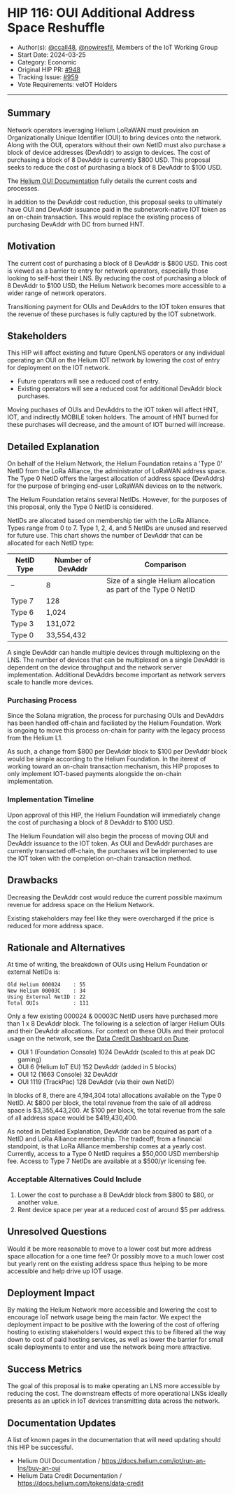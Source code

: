 # HIP 116: OUI Additional Address Space Reshuffle

- Author(s): [@ccall48](https://github.com/ccall48), [@nowiresfil](https://github.com/nowiresfil), Members of the IoT Working Group
- Start Date: 2024-03-25
- Category: Economic
- Original HIP PR: [#948](https://github.com/helium/HIP/pull/948)
- Tracking Issue: [#959](https://github.com/helium/HIP/issues/959)
- Vote Requirements: veIOT Holders

---

## Summary

Network operators leveraging Helium LoRaWAN must provision an Organizationally Unique Identifier (OUI) to bring devices onto the network. Along with the OUI, operators without their own NetID must also purchase a block of device addresses (DevAddr) to assign to devices. The cost of purchasing a block of 8 DevAddr is currently $800 USD. This proposal seeks to reduce the cost of purchasing a block of 8 DevAddr to $100 USD.

The [Helium OUI Documentation](https://docs.helium.com/iot/run-an-lns/buy-an-oui) fully details the current costs and processes.

In addition to the DevAddr cost reduction, this proposal seeks to ultimately have OUI and DevAddr issuance paid in the subnetwork-native IOT token as an on-chain transaction. This would replace the existing process of purchasing DevAddr with DC from burned HNT.

## Motivation

The current cost of purchasing a block of 8 DevAddr is $800 USD. This cost is viewed as a barrier to entry for network operators, especially those looking to self-host their LNS. By reducing the cost of purchasing a block of 8 DevAddr to $100 USD, the Helium Network becomes more accessible to a wider range of network operators.

Transitioning payment for OUIs and DevAddrs to the IOT token ensures that the revenue of these purchases is fully captured by the IOT subnetwork.

## Stakeholders

This HIP will affect existing and future OpenLNS operators or any individual operating an OUI on the Helium IOT network
by lowering the cost of entry for deployment on the IOT network.

- Future operators will see a reduced cost of entry.
- Existing operators will see a reduced cost for additional DevAddr block purchases.

Moving puchases of OUIs and DevAddrs to the IOT token will affect HNT, IOT, and indirectly MOBILE token holders. The amount of HNT burned for these purchases will decrease, and the amount of IOT burned will increase.

## Detailed Explanation

On behalf of the Helium Network, the Helium Foundation retains a 'Type 0' NetID from the LoRa Alliance, the administrator of LoRaWAN address space. The Type 0 NetID offers the largest allocation of address space (DevAddrs) for the purpose of bringing end-user LoRaWAN devices on to the network.

The Helium Foundation retains several NetIDs. However, for the purposes of this proposal, only the Type 0 NetID is considered.

NetIDs are allocated based on membership tier with the LoRa Alliance. Types range from 0 to 7. Type 1, 2, 4, and 5 NetIDs are unused and reserved for future use. This chart shows the number of DevAddr that can be allocated for each NetID type:

| NetID Type | Number of DevAddr | Comparison                                                     |
| ---------- | ----------------- | -------------------------------------------------------------- |
| –          | 8                 | Size of a single Helium allocation as part of the Type 0 NetID |
| Type 7     | 128               |                                                                |
| Type 6     | 1,024             |                                                                |
| Type 3     | 131,072           |                                                                |
| Type 0     | 33,554,432        |                                                                |

A single DevAddr can handle multiple devices through multiplexing on the LNS. The number of devices that can be multiplexed on a single DevAddr is dependent on the device throughput and the network server implementation. Additional DevAddrs become important as network servers scale to handle more devices.

### Purchasing Process

Since the Solana migration, the process for purchasing OUIs and DevAddrs has been handled off-chain and faciliated by the Helium Foundation. Work is ongoing to move this process on-chain for parity with the legacy process from the Helium L1.

As such, a change from $800 per DevAddr block to $100 per DevAddr block would be simple according to the Helium Foundation. In the iterest of working toward an on-chain transaction mechanism, this HIP proposes to only implement IOT-based payments alongside the on-chain implementation.

### Implementation Timeline

Upon approval of this HIP, the Helium Foundation will immediately change the cost of purchasing a block of 8 DevAddr to $100 USD.

The Helium Foundation will also begin the process of moving OUI and DevAddr issuance to the IOT token. As OUI and DevAddr purchases are currently transacted off-chain, the purchases will be implemented to use the IOT token with the completion on-chain transaction method.

## Drawbacks

Decreasing the DevAddr cost would reduce the current possible maximum revenue for address space on the Helium Network.

Existing stakeholders may feel like they were overcharged if the price is reduced for more
address space.

## Rationale and Alternatives

At time of writing, the breakdown of OUIs using Helium Foundation or external NetIDs is:

```
Old Helium 000024    : 55
New Helium 00003C    : 34
Using External NetID : 22
Total OUIs           : 111
```

Only a few existing 000024 & 00003C NetID users have purchased more than 1 x 8 DevAddr block. The following is a selection of larger Helium OUIs and their DevAddr allocations. For context on these OUIs and their protocol usage on the network, see the [Data Credit Dashboard on Dune](https://dune.com/helium-foundation/helium-data-credits).

- OUI 1 (Foundation Console) 1024 DevAddr (scaled to this at peak DC gaming)
- OUI 6 (Helium IoT EU) 152 DevAddr (added in 5 blocks)
- OUI 12 (1663 Console) 32 DevAddr
- OUI 1119 (TrackPac) 128 DevAddr (via their own NetID)

In blocks of 8, there are 4,194,304 total allocations available on the Type 0 NetID. At $800 per block, the total revenue from the sale of all address space is $3,355,443,200. At $100 per block, the total revenue from the sale of all address space would be $419,430,400.

As noted in Detailed Explanation, DevAddr can be acquired as part of a NetID and LoRa Alliance membership. The tradeoff, from a financial standpoint, is that LoRa Alliance membership comes at a yearly cost. Currently, access to a Type 0 NetID requires a $50,000 USD membership fee. Access to Type 7 NetIDs are available at a $500/yr licensing fee.

### Acceptable Alternatives Could Include

1. Lower the cost to purchase a 8 DevAddr block from $800 to $80, or another value.
1. Rent device space per year at a reduced cost of around $5 per address.

## Unresolved Questions

Would it be more reasonable to move to a lower cost but more address space allocation for a one time
fee? Or possibly move to a much lower cost but yearly rent on the existing address space thus helping to
be more accessible and help drive up IOT usage.

## Deployment Impact

By making the Helium Network more accessible and lowering the cost to encourage IoT network usage being the main
factor. We expect the deployment impact to be positive with the lowering of the cost of offering hosting
to existing stakeholders I would expect this to be filtered all the way down to cost of paid hosting services,
as well as lower the barrier for small scale deployments to enter and use the network being more
attractive.

## Success Metrics

The goal of this proposal is to make operating an LNS more accessible by reducing the cost. The downstream effects of more operational LNSs ideally presents as an uptick in IoT devices transmitting data across the network.

## Documentation Updates

A list of known pages in the documentation that will need updating should this HIP be successful.

- Helium OUI Documentation / https://docs.helium.com/iot/run-an-lns/buy-an-oui
- Helium Data Credit Documentation / https://docs.helium.com/tokens/data-credit
